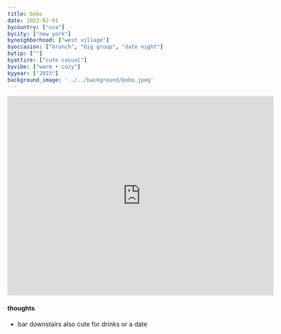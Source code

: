 ```yaml
---
title: bobo
date: 2023-02-01
bycountry: ["usa"]
bycity: ["new york"]
byneighborhood: ["west village"]
byoccasion: ["brunch", "big group", "date night"]
bytip: [""]
byattire: ["cute casual"]
byvibe: ["warm • cozy"]
byyear: ["2023"]
background_image: '../../background/bobo.jpeg'
---
```


<iframe src="https://www.google.com/maps/embed?pb=!1m18!1m12!1m3!1d3023.2531360503185!2d-74.00520532334488!3d40.73445517139034!2m3!1f0!2f0!3f0!3m2!1i1024!2i768!4f13.1!3m3!1m2!1s0x89c259944267a79f%3A0xbccc191d636273a9!2sBobo!5e0!3m2!1sen!2sus!4v1705530831069!5m2!1sen!2sus" width="600" height="450" style="border:0;" allowfullscreen="" loading="lazy" referrerpolicy="no-referrer-when-downgrade"></iframe>

#### thoughts
* bar downstairs also cute for drinks or a date
